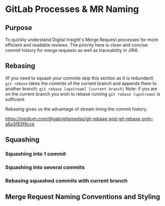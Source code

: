 # GitLab Processes & MR Naming

## Purpose
To quickly understand Digital Insight's Merge Request processes for more efficient and readable reviews. The priority here is clean and concise commit history for merge requests as well as traceability in JIRA.

## Rebasing
(If you need to squash your commits skip this section as it is redundant)  
```git rebase``` takes the commits of the current branch and appends them to another branch.
```git rebase [upstream] [current branch]```
Note: if you are on the current branch you wish to rebase running ```git rebase [upstream]``` is sufficient

Rebasing gives us the advantage of stream lining the commit history.

https://medium.com/@gabriellamedas/git-rebase-and-git-rebase-onto-a6a3f83f9cce

## Squashing

### Squashing into 1 commit

### Squashing into several commits

### Rebasing squashed commits with current branch

## Merge Request Naming Conventions and Styling

